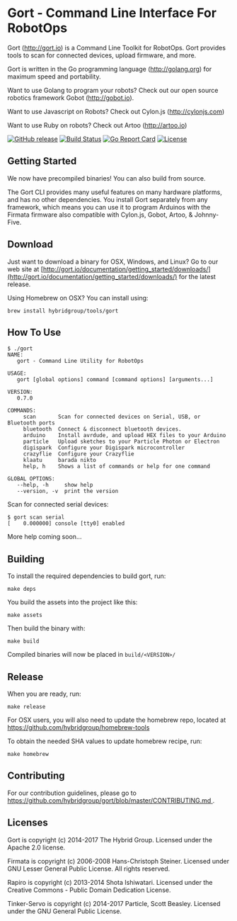 # Gort - Command Line Interface For RobotOps

Gort (http://gort.io) is a Command Line Toolkit for RobotOps. Gort provides tools to scan for connected devices, upload firmware, and more.

Gort is written in the Go programming language (http://golang.org) for maximum speed and portability.

Want to use Golang to program your robots? Check out our open source robotics framework Gobot (http://gobot.io).

Want to use Javascript on Robots? Check out Cylon.js (http://cylonjs.com)

Want to use Ruby on robots? Check out Artoo (http://artoo.io)

[![GitHub release](https://img.shields.io/github/release/hybridgroup/gort.svg?style=flat-square)](https://github.com/hybridgroup/gort/releases)
[![Build Status](https://secure.travis-ci.org/hybridgroup/gort.png?branch=master)](http://travis-ci.org/hybridgroup/gort) [![Go Report Card](https://goreportcard.com/badge/github.com/hybridgroup/gort)](https://goreportcard.com/report/github.com/hybridgroup/gort) [![License](https://img.shields.io/badge/License-Apache%202.0-blue.svg)](https://github.com/hybridgroup/gort/blob/master/LICENSE)


## Getting Started
We now have precompiled binaries! You can also build from source.

The Gort CLI provides many useful features on many hardware platforms, and has no other dependencies. You install Gort separately from any framework, which means you can use it to program Arduinos with the Firmata firmware also compatible with Cylon.js, Gobot, Artoo, & Johnny-Five.

## Download

Just want to download a binary for OSX, Windows, and Linux? Go to our web site at [http://gort.io/documentation/getting_started/downloads/](http://gort.io/documentation/getting_started/downloads/) for the latest release.

Using Homebrew on OSX? You can install using:

```
brew install hybridgroup/tools/gort
```

## How To Use

```
$ ./gort
NAME:
   gort - Command Line Utility for RobotOps

USAGE:
   gort [global options] command [command options] [arguments...]

VERSION:
   0.7.0

COMMANDS:
     scan       Scan for connected devices on Serial, USB, or Bluetooth ports
     bluetooth  Connect & disconnect bluetooth devices.
     arduino    Install avrdude, and upload HEX files to your Arduino
     particle   Upload sketches to your Particle Photon or Electron
     digispark  Configure your Digispark microcontroller
     crazyflie  Configure your Crazyflie
     klaatu     barada nikto
     help, h    Shows a list of commands or help for one command

GLOBAL OPTIONS:
   --help, -h     show help
   --version, -v  print the version
```

Scan for connected serial devices:

```
$ gort scan serial
[    0.000000] console [tty0] enabled
```

More help coming soon...

## Building

To install the required dependencies to build gort, run:

```
make deps
```

You build the assets into the project like this:

```
make assets
```

Then build the binary with:

```
make build
```

Compiled binaries will now be placed in `build/<VERSION>/`

## Release

When you are ready, run:

```
make release
```

For OSX users, you will also need to update the homebrew repo, located at https://github.com/hybridgroup/homebrew-tools

To obtain the needed SHA values to update homebrew recipe, run:

```
make homebrew
```

## Contributing
For our contribution guidelines, please go to [https://github.com/hybridgroup/gort/blob/master/CONTRIBUTING.md
](https://github.com/hybridgroup/gort/blob/master/CONTRIBUTING.md
).

## Licenses
Gort is copyright (c) 2014-2017 The Hybrid Group. Licensed under the Apache 2.0 license.

Firmata is copyright (c) 2006-2008 Hans-Christoph Steiner. Licensed under GNU Lesser General Public License. All rights reserved.

Rapiro is copyright (c) 2013-2014 Shota Ishiwatari. Licensed under the Creative Commons - Public Domain Dedication License.

Tinker-Servo is copyright (c) 2014-2017 Particle, Scott Beasley. Licensed under the GNU General Public License.
